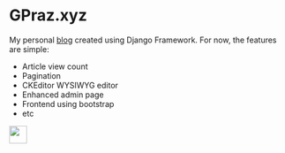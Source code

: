 # GPraz.xyz #

My personal [blog](https://gpraz.xyz) created using Django Framework. For now, the features are simple:

* Article view count
* Pagination
* CKEditor WYSIWYG editor
* Enhanced admin page
* Frontend using bootstrap
* etc

<img src="https://gpraz.xyz/static/image/gpraz.png" height="32px">
